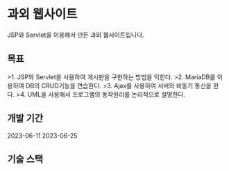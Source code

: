 <H1>과외 웹사이트</H1>
JSP와 Servlet을 이용해서 만든 과외 웹사이트입니다.
<H2>목표</H2>
>1. JSP와 Servlet을 사용하여 게시판을 구현하는 방법을 익힌다.
>2. MariaDB를 이용하여 DB의 CRUD기능을 연습한다.   
>3. Ajax를 사용하여 서버와 비동기 통신을 한다.
>4. UML을 사용해서 프로그램의 동작원리를 논리적으로 설명한다.
<H2>개발 기간</H2>
2023-06-11 2023-06-25
<H2>기술 스택</H2>
